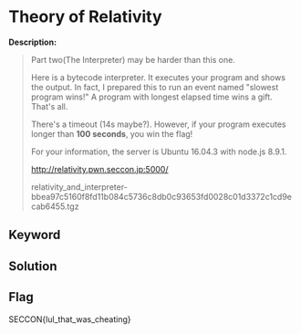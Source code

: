 # Theory of Relativity

**Description:**
> Part two(The Interpreter) may be harder than this one.  
>  
> Here is a bytecode interpreter. It executes your program and shows the output. In fact, I prepared this to run an event named "slowest program wins!" A program with longest elapsed time wins a gift. That's all.  
>  
> There's a timeout (14s maybe?). However, if your program executes longer than **100 seconds**, you win the flag!  
>  
> For your information, the server is Ubuntu 16.04.3 with node.js 8.9.1.  
>  
> http://relativity.pwn.seccon.jp:5000/  
>  
> relativity_and_interpreter-bbea97c5160f8fd11b084c5736c8db0c93653fd0028c01d3372c1cd9ecab6455.tgz

## Keyword

## Solution

## Flag
SECCON{lul_that_was_cheating}
